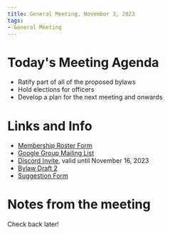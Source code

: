 ```yaml
---
title: General Meeting, November 3, 2023
tags:
- General Meeting
---
```


# Today's Meeting Agenda
- Ratify part of all of the proposed bylaws
- Hold elections for officers
- Develop a plan for the next meeting and onwards

# Links and Info
- [Membership Roster Form](https://forms.gle/852ZWjqZcMmWixMg9)
- [Google Group Mailing List](https://groups.google.com/g/spectra-at-ucr)
- [Discord Invite](https://discord.gg/kXB8uxg4q), valid until November 16, 2023
- [Bylaw Draft 2](https://docs.google.com/document/d/1MjzgK2Z9s9RlpsAToU-Ws2mIF0NeuNO7/edit?usp=sharing&ouid=105519481189668284469&rtpof=true&sd=true)
- [Suggestion Form](https://docs.google.com/forms/d/e/1FAIpQLScIGM3g69ZgS4kVXDgHXuGd2HET4D-0qzzfJ46ZyXXDsudPhA/viewform?usp=sf_link)


# Notes from the meeting
Check back later!
